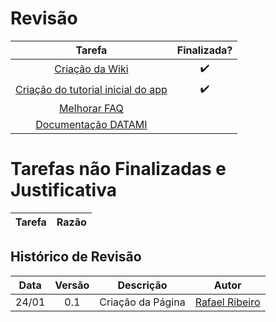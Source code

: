 # Revisão

Tarefa | Finalizada? |
:-----:|:-----------:|
[Criação da Wiki](https://github.com/GCES-Escola-em-Casa-2020-2/wiki/issues/1) | :heavy_check_mark: |
[Criação do tutorial inicial do app](https://github.com/GCES-Escola-em-Casa-2020-2/wiki/issues/2) | :heavy_check_mark: |
[Melhorar FAQ](https://github.com/GCES-Escola-em-Casa-2020-2/wiki/issues/3) | |
[Documentação DATAMI](https://github.com/GCES-Escola-em-Casa-2020-2/wiki/issues/4) | |

# Tarefas não Finalizadas e Justificativa

Tarefa | Razão |
:-----:|:-----:|

## Histórico de Revisão

Data | Versão | Descrição | Autor |
:---:|:------:|-----------|-------|
24/01|0.1 | Criação da Página | [Rafael Ribeiro](https://github.com/rafaelflarrn) |

